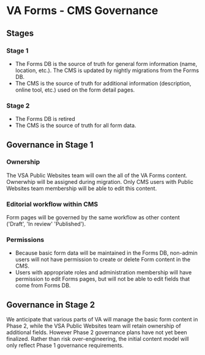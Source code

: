 # VA Forms - CMS Governance

## Stages

### Stage 1
- The Forms DB is the source of truth for general form information (name, location, etc.). The CMS is updated by nightly migrations from the Forms DB.
- The CMS is the source of truth for additional information (description, online tool, etc.) used on the form detail pages.

### Stage 2
- The Forms DB is retired
- The CMS is the source of truth for all form data.

## Governance in Stage 1
### Ownership 
The VSA Public Websites team will own the all of the VA Forms content. Ownerwhip will be assigned during migration. Only CMS users with Public Websites team membership will be able to edit this content.

### Editorial workflow within CMS
Form pages will be governed by the same workflow as other content ('Draft', 'In review' 'Published').

### Permissions

- Because basic form data will be maintained in the Forms DB, non-admin users will not have permission to create or delete Form content in the CMS.
- Users with appropriate roles and administration membership will have permission to edit Forms pages, but will not be able to edit fields that come from Forms DB.

## Governance in Stage 2
We anticipate that various parts of VA will manage the basic form content in Phase 2, while the VSA Public Websites team will retain ownership of additional fields. However Phase 2 governance plans have not yet been finalized. Rather than risk over-engineering, the initial content model will only reflect Phase 1 governance requirements.

